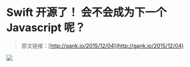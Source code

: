 # Swift 开源了！ 会不会成为下一个 Javascript 呢？

> 原文链接：[http://gank.io/2015/12/04](http://gank.io/2015/12/04)

![](http://ww4.sinaimg.cn/large/7a8aed7bjw1eynh92kg6jj20dc0gqwho.jpg)

